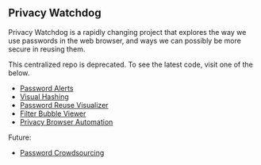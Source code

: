 Privacy Watchdog 
----------------

Privacy Watchdog is a rapidly changing project that explores the way we use passwords in the web browser, and ways we can possibly be more secure in reusing them.

This centralized repo is deprecated. To see the latest code, visit one of the below.

* [Password Alerts](https://github.com/mozilla/watchdog-alert-passwords)
* [Visual Hashing](https://github.com/mozilla/watchdog-visualhash)
* [Password Reuse Visualizer](https://github.com/mozilla/watchdog-visualize-passwords)
* [Filter Bubble Viewer](https://github.com/mozilla/watchdog-filter-bubble)
* [Privacy Browser Automation](https://github.com/mozilla/watchdog-automate)

Future:

* [Password Crowdsourcing](https://github.com/mozilla/watchdog-crowdsource)
